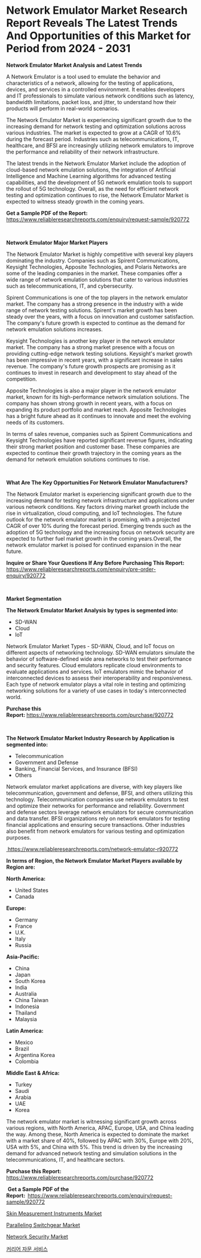 <p><h1>Network Emulator Market Research Report Reveals The Latest Trends And Opportunities of this Market for Period from 2024 - 2031</h1></p><p><strong>Network Emulator Market Analysis and Latest Trends</strong></p>
<p><p>A Network Emulator is a tool used to emulate the behavior and characteristics of a network, allowing for the testing of applications, devices, and services in a controlled environment. It enables developers and IT professionals to simulate various network conditions such as latency, bandwidth limitations, packet loss, and jitter, to understand how their products will perform in real-world scenarios.</p><p>The Network Emulator Market is experiencing significant growth due to the increasing demand for network testing and optimization solutions across various industries. The market is expected to grow at a CAGR of 10.6% during the forecast period. Industries such as telecommunications, IT, healthcare, and BFSI are increasingly utilizing network emulators to improve the performance and reliability of their network infrastructure.</p><p>The latest trends in the Network Emulator Market include the adoption of cloud-based network emulation solutions, the integration of Artificial Intelligence and Machine Learning algorithms for advanced testing capabilities, and the development of 5G network emulation tools to support the rollout of 5G technology. Overall, as the need for efficient network testing and optimization continues to rise, the Network Emulator Market is expected to witness steady growth in the coming years.</p></p>
<p><strong>Get a Sample PDF of the Report:&nbsp;</strong> <a href="https://www.reliableresearchreports.com/enquiry/request-sample/920772">https://www.reliableresearchreports.com/enquiry/request-sample/920772</a></p>
<p>&nbsp;</p>
<p><strong>Network Emulator Major Market Players</strong></p>
<p><p>The Network Emulator Market is highly competitive with several key players dominating the industry. Companies such as Spirent Communications, Keysight Technologies, Apposite Technologies, and Polaris Networks are some of the leading companies in the market. These companies offer a wide range of network emulation solutions that cater to various industries such as telecommunications, IT, and cybersecurity.</p><p>Spirent Communications is one of the top players in the network emulator market. The company has a strong presence in the industry with a wide range of network testing solutions. Spirent's market growth has been steady over the years, with a focus on innovation and customer satisfaction. The company's future growth is expected to continue as the demand for network emulation solutions increases.</p><p>Keysight Technologies is another key player in the network emulator market. The company has a strong market presence with a focus on providing cutting-edge network testing solutions. Keysight's market growth has been impressive in recent years, with a significant increase in sales revenue. The company's future growth prospects are promising as it continues to invest in research and development to stay ahead of the competition.</p><p>Apposite Technologies is also a major player in the network emulator market, known for its high-performance network simulation solutions. The company has shown strong growth in recent years, with a focus on expanding its product portfolio and market reach. Apposite Technologies has a bright future ahead as it continues to innovate and meet the evolving needs of its customers.</p><p>In terms of sales revenue, companies such as Spirent Communications and Keysight Technologies have reported significant revenue figures, indicating their strong market position and customer base. These companies are expected to continue their growth trajectory in the coming years as the demand for network emulation solutions continues to rise.</p></p>
<p>&nbsp;</p>
<p><strong>What Are The Key Opportunities For Network Emulator Manufacturers?</strong></p>
<p><p>The Network Emulator market is experiencing significant growth due to the increasing demand for testing network infrastructure and applications under various network conditions. Key factors driving market growth include the rise in virtualization, cloud computing, and IoT technologies. The future outlook for the network emulator market is promising, with a projected CAGR of over 10% during the forecast period. Emerging trends such as the adoption of 5G technology and the increasing focus on network security are expected to further fuel market growth in the coming years.Overall, the network emulator market is poised for continued expansion in the near future.</p></p>
<p><strong>Inquire or Share Your Questions If Any Before Purchasing This Report:</strong> <a href="https://www.reliableresearchreports.com/enquiry/pre-order-enquiry/920772">https://www.reliableresearchreports.com/enquiry/pre-order-enquiry/920772</a></p>
<p>&nbsp;</p>
<p><strong>Market Segmentation</strong></p>
<p><strong>The Network Emulator Market Analysis by types is segmented into:</strong></p>
<p><ul><li>SD-WAN</li><li>Cloud</li><li>IoT</li></ul></p>
<p><p>Network Emulator Market Types - SD-WAN, Cloud, and IoT focus on different aspects of networking technology. SD-WAN emulators simulate the behavior of software-defined wide area networks to test their performance and security features. Cloud emulators replicate cloud environments to evaluate applications and services. IoT emulators mimic the behavior of interconnected devices to assess their interoperability and responsiveness. Each type of network emulator plays a vital role in testing and optimizing networking solutions for a variety of use cases in today's interconnected world.</p></p>
<p><strong>Purchase this Report:&nbsp;</strong><a href="https://www.reliableresearchreports.com/purchase/920772">https://www.reliableresearchreports.com/purchase/920772</a></p>
<p>&nbsp;</p>
<p><strong>The Network Emulator Market Industry Research by Application is segmented into:</strong></p>
<p><ul><li>Telecommunication</li><li>Government and Defense</li><li>Banking, Financial Services, and Insurance (BFSI)</li><li>Others</li></ul></p>
<p><p>Network emulator market applications are diverse, with key players like telecommunication, government and defense, BFSI, and others utilizing this technology. Telecommunication companies use network emulators to test and optimize their networks for performance and reliability. Government and defense sectors leverage network emulators for secure communication and data transfer. BFSI organizations rely on network emulators for testing financial applications and ensuring secure transactions. Other industries also benefit from network emulators for various testing and optimization purposes.</p></p>
<p><a href="https://www.reliableresearchreports.com/network-emulator-r920772">&nbsp;https://www.reliableresearchreports.com/network-emulator-r920772</a></p>
<p><strong>In terms of Region, the Network Emulator Market Players available by Region are:</strong></p>
<p>
    <p> <strong> North America: </strong>
        <ul>
            <li>United States</li>
            <li>Canada</li>
        </ul>
        </p> 
    <p> <strong> Europe: </strong>
        <ul>
            <li>Germany</li>
            <li>France</li>
            <li>U.K.</li>
            <li>Italy</li>
            <li>Russia</li>
        </ul>
        </p> 
    <p> <strong> Asia-Pacific: </strong>
        <ul>
            <li>China</li>
            <li>Japan</li>
            <li>South Korea</li>
            <li>India</li>
            <li>Australia</li>
            <li>China Taiwan</li>
            <li>Indonesia</li>
            <li>Thailand</li>
            <li>Malaysia</li>
        </ul>
        </p> 
    <p> <strong> Latin America: </strong>
        <ul>
            <li>Mexico</li>
            <li>Brazil</li>
            <li>Argentina Korea</li>
            <li>Colombia</li>
        </ul>
        </p> 
    <p> <strong> Middle East & Africa: </strong>
        <ul>
            <li>Turkey</li>
            <li>Saudi</li>
            <li>Arabia</li>
            <li>UAE</li>
            <li>Korea</li>
        </ul>
    </p>
    </p>
<p><p>The network emulator market is witnessing significant growth across various regions, with North America, APAC, Europe, USA, and China leading the way. Among these, North America is expected to dominate the market with a market share of 40%, followed by APAC with 30%, Europe with 20%, USA with 5%, and China with 5%. This trend is driven by the increasing demand for advanced network testing and simulation solutions in the telecommunications, IT, and healthcare sectors.</p></p>
<p><strong>Purchase this Report: </strong><a href="https://www.reliableresearchreports.com/purchase/920772">https://www.reliableresearchreports.com/purchase/920772</a></p>
<p>&nbsp;<strong>Get a Sample PDF of the Report:&nbsp;&nbsp;</strong><a href="https://www.reliableresearchreports.com/enquiry/request-sample/920772">https://www.reliableresearchreports.com/enquiry/request-sample/920772</a></p>
<p><strong></strong></p>
<p><p><a href="https://www.linkedin.com/pulse/skin-measurement-instruments-market-competitive-analysis-z5mae?trackingId=McshW5Qr1r%2BjFNtGQo3iXQ%3D%3D">Skin Measurement Instruments Market</a></p><p><a href="https://www.linkedin.com/pulse/analyzing-paralleling-switchgear-market-global-industry-dqdke?trackingId=fkcx0Ck8ee9KAjw280sQLw%3D%3D">Paralleling Switchgear Market</a></p><p><a href="https://medium.com/@abdulkoss18/network-security-market-insights-into-market-cagr-market-trends-and-growth-strategies-ef8bf3656979">Network Security Market</a></p><p><a href="https://github.com/vdhdwjyp90142/Market-Research-Report-List-2/blob/main/455929753470.md">커리어 자문 서비스</a></p></p>